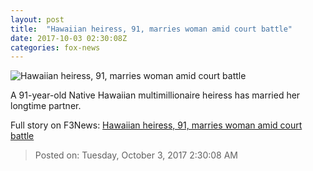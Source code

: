 ```yaml
---
layout: post
title:  "Hawaiian heiress, 91, marries woman amid court battle"
date: 2017-10-03 02:30:08Z
categories: fox-news
---
```


![Hawaiian heiress, 91, marries woman amid court battle](http://www.foxnews.com/content/dam/fox-news/logo/og-fn-foxnews.jpg)

A 91-year-old Native Hawaiian multimillionaire heiress has married her longtime partner.


Full story on F3News: [Hawaiian heiress, 91, marries woman amid court battle](http://www.f3nws.com/n/ckjuCC)

> Posted on: Tuesday, October 3, 2017 2:30:08 AM
